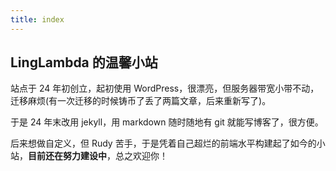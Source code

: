 ```yaml
---
title: index
---
```


## LingLambda 的温馨小站

站点于 24 年初创立，起初使用 WordPress，很漂亮，但服务器带宽小带不动，迁移麻烦(有一次迁移的时候铸币了丢了两篇文章，后来重新写了)。

于是 24 年末改用 jekyll，用 markdown 随时随地有 git 就能写博客了，很方便。

后来想做自定义，但 Rudy 苦手，于是凭着自己超烂的前端水平构建起了如今的小站，**目前还在努力建设中**，总之欢迎你！
